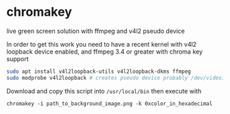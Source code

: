 # chromakey

live green screen solution with ffmpeg and v4l2 pseudo device

In order to get this work you need to have a recent kernel with v4l2 loopback device enabled, and ffmpeg 3.4 or greater with chroma key support

```bash
sudo apt install v4l2loopback-utils v4l2loopback-dkms ffmpeg
sudo modprobe v4l2loopback # creates pseudo device probably /dev/video1
```

Download and copy this script into `/usr/local/bin` then execute with

```
chromakey -i path_to_background_image.png -k 0xcolor_in_hexadecimal 
```


